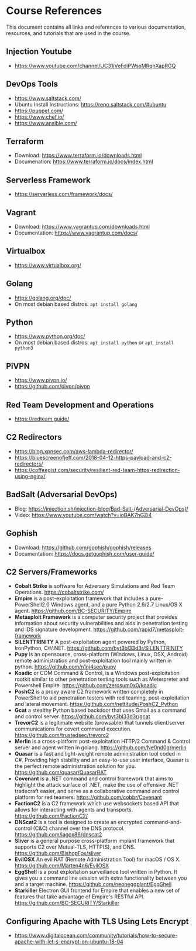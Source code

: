 # Course References

This document contains all links and references to various documentation, resources, and tutorials that are used in the course.


## Injection Youtube
- https://www.youtube.com/channel/UC31jVeFdiPWsxMRqhXapRGQ

## DevOps Tools
- https://www.saltstack.com/
- Ubuntu Install Instructions: https://repo.saltstack.com/#ubuntu
- https://puppet.com/
- https://www.chef.io/
- https://www.ansible.com/

## Terraform
- Download: https://www.terraform.io/downloads.html
- Documenation: https://www.terraform.io/docs/index.html

## Serverless Framework
- https://serverless.com/framework/docs/

## Vagrant
- Download: https://www.vagrantup.com/downloads.html
- Documentation: https://www.vagrantup.com/docs/

## Virtualbox
- https://www.virtualbox.org/

## Golang
- https://golang.org/doc/
- On most debian based distros: `apt install golang`

## Python
- https://www.python.org/doc/
- On most debian based distros: `apt install python` or `apt install python3`

## PiVPN
- https://www.pivpn.io/
- https://github.com/pivpn/pivpn

## Red Team Development and Operations
- https://redteam.guide/

## C2 Redirectors
- https://blog.xpnsec.com/aws-lambda-redirector/
- https://bluescreenofjeff.com/2018-04-12-https-payload-and-c2-redirectors/
- https://coffeegist.com/security/resilient-red-team-https-redirection-using-nginx/

## BadSalt (Adversarial DevOps)
- Blog: https://injection.sh/injection-blog/Bad-Salt-(Adversarial-DevOps)/
- Video: https://www.youtube.com/watch?v=ioBAK7hGZi4

## Gophish
- Download: https://github.com/gophish/gophish/releases
- Documentation: https://docs.getgophish.com/user-guide/

## C2 Servers/Frameworks
- **Cobalt Strike** is software for Adversary Simulations and Red Team Operations. https://cobaltstrike.com/
- **Empire** is a post-exploitation framework that includes a pure-PowerShell2.0 Windows agent, and a pure Python 2.6/2.7 Linux/OS X agent. https://github.com/BC-SECURITY/Empire
- **Metasploit Framework** is a computer security project that provides information about security vulnerabilities and aids in penetration testing and IDS signature development. https://github.com/rapid7/metasploit-framework
- **SILENTTRINITY** A post-exploitation agent powered by Python, IronPython, C#/.NET. https://github.com/byt3bl33d3r/SILENTTRINITY
- **Pupy** is an opensource, cross-platform (Windows, Linux, OSX, Android) remote administration and post-exploitation tool mainly written in python. https://github.com/n1nj4sec/pupy
- **Koadic** or COM Command & Control, is a Windows post-exploitation rootkit similar to other penetration testing tools such as Meterpreter and Powershell Empire. https://github.com/zerosum0x0/koadic
- **PoshC2** is a proxy aware C2 framework written completely in PowerShell to aid penetration testers with red teaming, post-exploitation and lateral movement. https://github.com/nettitude/PoshC2_Python
- **Gcat** a stealthy Python based backdoor that uses Gmail as a command and control server. https://github.com/byt3bl33d3r/gcat
- **TrevorC2** is a legitimate website (browsable) that tunnels client/server communications for covert command execution. https://github.com/trustedsec/trevorc2
- **Merlin** is a cross-platform post-exploitation HTTP/2 Command & Control server and agent written in golang. https://github.com/Ne0nd0g/merlin
- **Quasar** is a fast and light-weight remote administration tool coded in C#. Providing high stability and an easy-to-use user interface, Quasar is the perfect remote administration solution for you. https://github.com/quasar/QuasarRAT
- **Covenant** is a .NET command and control framework that aims to highlight the attack surface of .NET, make the use of offensive .NET tradecraft easier, and serve as a collaborative command and control platform for red teamers. https://github.com/cobbr/Covenant
- **FactionC2** is a C2 framework which use websockets based API that allows for interacting with agents and transports. https://github.com/FactionC2/
- **DNScat2** is a tool is designed to create an encrypted command-and-control (C&C) channel over the DNS protocol. https://github.com/iagox86/dnscat2
- **Sliver** is a general purpose cross-platform implant framework that supports C2 over Mutual-TLS, HTTP(S), and DNS. https://github.com/BishopFox/sliver
- **EvilOSX** An evil RAT (Remote Administration Tool) for macOS / OS X. https://github.com/Marten4n6/EvilOSX
- **EggShell** is a post exploitation surveillance tool written in Python. It gives you a command line session with extra functionality between you and a target machine. https://github.com/neoneggplant/EggShell
- **Starkiller** Electron GUI frontend for Empire that enables a new set of features that take advantage of Empire's RESTful API. https://github.com/BC-SECURITY/Starkiller

## Configuring Apache with TLS Using Lets Encrypt
- https://www.digitalocean.com/community/tutorials/how-to-secure-apache-with-let-s-encrypt-on-ubuntu-18-04
